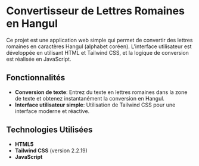 # Convertisseur de Lettres Romaines en Hangul

Ce projet est une application web simple qui permet de convertir des lettres romaines en caractères Hangul (alphabet coréen). L'interface utilisateur est développée en utilisant HTML et Tailwind CSS, et la logique de conversion est réalisée en JavaScript.

## Fonctionnalités

- **Conversion de texte**: Entrez du texte en lettres romaines dans la zone de texte et obtenez instantanément la conversion en Hangul.
- **Interface utilisateur simple**: Utilisation de Tailwind CSS pour une interface moderne et réactive.

## Technologies Utilisées

- **HTML5**
- **Tailwind CSS** (version 2.2.19)
- **JavaScript**
